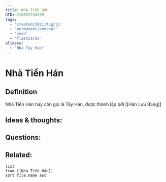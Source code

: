 ```yaml
---
title: Nhà Tiền Hán
UID: 210822234939
tags:
  - 'created/2021/Aug/22'
  - 'permanent/concept'
  - 'seed'
  - 'flashcards'
aliases:
  - "Nhà Tây Hán"
---
```

# Nhà Tiền Hán

## Definition
Nhà Tiền Hán hay còn gọi là Tây Hán, được thành lập bởi [[Hán Lưu Bang]]

## Ideas & thoughts:


## Questions:


## Related:
```dataview
list
from [[Nhà Tiền Hán]]
sort file.name asc
```